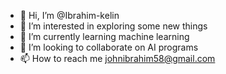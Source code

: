 - 👋 Hi, I’m @Ibrahim-kelin
- 👀 I’m interested in exploring some new things
- 🌱 I’m currently learning machine learning
- 💞️ I’m looking to collaborate on AI programs
- 📫 How to reach me johnibrahim58@gmail.com

<!---
Ibrahim-kelin/Ibrahim-kelin is a ✨ special ✨ repository because its `README.md` (this file) appears on your GitHub profile.
You can click the Preview link to take a look at your changes.
--->

